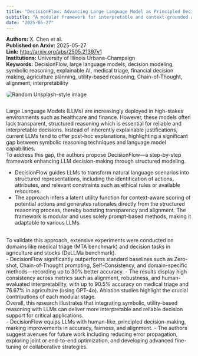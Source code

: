 ```yaml
---
title: "DecisionFlow: Advancing Large Language Model as Principled Decision Maker"
subtitle: "A modular framework for interpretable and context-grounded automated decision making with LLMs"
date: "2025-05-27"
---
```


**Authors:** X. Chen et al.<br>
**Published on Arxiv:** 2025-05-27<br>
**Link:** <http://arxiv.org/abs/2505.21397v1><br>
**Institutions:** University of Illinois Urbana-Champaign<br>
**Keywords:** DecisionFlow, large language models, decision modeling, symbolic reasoning, explainable AI, medical triage, financial decision making, agriculture planning, utility-based reasoning, Chain-of-Thought, alignment, interpretability

<img src="https://picsum.photos/seed/479322/300/200" alt="Random Unsplash-style image" style="border-radius:8px; margin-bottom:1em;">

<!-- Context -->

Large Language Models (LLMs) are increasingly deployed in high-stakes environments such as healthcare and finance. However, these models often lack transparent, structured reasoning which is essential for reliable and interpretable decisions. Instead of inherently explainable justifications, current LLMs tend to offer post-hoc explanations, highlighting a significant gap between symbolic reasoning techniques and language model capabilities.
<br>
To address this gap, the authors propose DecisionFlow—a step-by-step framework enhancing LLM decision-making through structured modeling.
<br>
- DecisionFlow guides LLMs to transform natural language scenarios into structured representations, including the identification of actions, attributes, and relevant constraints such as ethical rules or available resources.
- The approach infers a latent utility function for context-aware scoring of potential actions and generates rationales directly from the structured reasoning process, thereby boosting transparency and alignment. The framework is modular and uses solely prompt-based methods, making it adaptable to various LLMs.
<br>
To validate this approach, extensive experiments were conducted on domains like medical triage (MTA benchmark) and decision tasks in agriculture and stocks (DeLLMa benchmark).
<br>
- DecisionFlow significantly outperforms standard baselines such as Zero-shot, Chain-of-Thought prompting, Self-Consistency, and domain-specific methods—recording up to 30% better accuracy.
- The results display high consistency across metrics such as alignment, robustness, and human-evaluated interpretability, with up to 90.5% accuracy on medical triage and 76.67% in agriculture (using GPT-4o). Ablation studies highlight the crucial contributions of each modular stage.
<br>
Overall, this research illustrates that integrating symbolic, utility-based reasoning with LLMs can deliver more interpretable and reliable decision support for critical applications.
<br>
- DecisionFlow equips LLMs with human-like, principled decision-making, marking improvements in accuracy, fairness, and alignment.
- The authors suggest avenues for future work including reducing error propagation, exploring joint or end-to-end optimization, and developing advanced fine-tuning or collaborative strategies.
